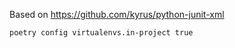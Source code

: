 Based on https://github.com/kyrus/python-junit-xml

```shell
poetry config virtualenvs.in-project true
```
